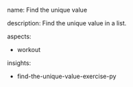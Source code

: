 name: Find the unique value

description: Find the unique value in a list.

aspects:
  - workout

insights:
  - find-the-unique-value-exercise-py